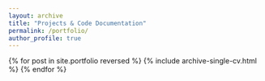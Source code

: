 ```yaml
---
layout: archive
title: "Projects & Code Documentation"
permalink: /portfolio/
author_profile: true
---
```


{% for post in site.portfolio reversed %}
  {% include archive-single-cv.html %}
{% endfor %}

